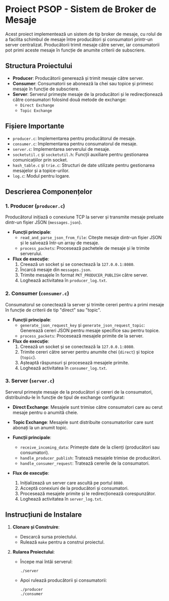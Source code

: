 
# Proiect PSOP - Sistem de Broker de Mesaje

Acest proiect implementează un sistem de tip broker de mesaje, cu rolul de a facilita schimbul de mesaje între producători și consumatori printr-un server centralizat. Producătorii trimit mesaje către server, iar consumatorii pot primi aceste mesaje în funcție de anumite criterii de subscriere.

## Structura Proiectului

- **Producer**: Producătorii generează și trimit mesaje către server.
- **Consumer**: Consumatorii se abonează la chei sau topice și primesc mesaje în funcție de subscriere.
- **Server**: Serverul primește mesaje de la producători și le redirecționează către consumatori folosind două metode de exchange:
  - `Direct Exchange`
  - `Topic Exchange`

## Fișiere Importante

- `producer.c`: Implementarea pentru producătorul de mesaje.
- `consumer.c`: Implementarea pentru consumatorul de mesaje.
- `server.c`: Implementarea serverului de mesaje.
- `socketutil.c` și `socketutil.h`: Funcții auxiliare pentru gestionarea comunicațiilor prin socket.
- `hash_table.c` și `trie.c`: Structuri de date utilizate pentru gestionarea mesajelor și a topice-urilor.
- `log.c`: Modul pentru logare.

## Descrierea Componențelor

### 1. Producer (`producer.c`)

Producătorul inițiază o conexiune TCP la server și transmite mesaje preluate dintr-un fișier JSON (`messages.json`).
- **Funcții principale**:
  - `read_and_parse_json_from_file`: Citește mesaje dintr-un fișier JSON și le salvează într-un array de mesaje.
  - `process_packets`: Procesează pachetele de mesaje și le trimite serverului.
- **Flux de execuție**:
  1. Creează un socket și se conectează la `127.0.0.1:8080`.
  2. Încarcă mesaje din `messages.json`.
  3. Trimite mesajele în format `PKT_PRODUCER_PUBLISH` către server.
  4. Loghează activitatea în `producer_log.txt`.

### 2. Consumer (`consumer.c`)

Consumatorul se conectează la server și trimite cereri pentru a primi mesaje în funcție de criterii de tip "direct" sau "topic".
- **Funcții principale**:
  - `generate_json_request_key` și `generate_json_request_topic`: Generează cereri JSON pentru mesaje specifice sau pentru topice.
  - `process_packets`: Procesează mesajele primite de la server.
- **Flux de execuție**:
  1. Creează un socket și se conectează la `127.0.0.1:8080`.
  2. Trimite cereri către server pentru anumite chei (`direct`) și topice (`topic`).
  3. Așteaptă răspunsuri și procesează mesajele primite.
  4. Loghează activitatea în `consumer_log.txt`.

### 3. Server (`server.c`)

Serverul primește mesaje de la producători și cereri de la consumatori, distribuindu-le în funcție de tipul de exchange configurat:
- **Direct Exchange**: Mesajele sunt trimise către consumatori care au cerut mesaje pentru o anumită cheie.
- **Topic Exchange**: Mesajele sunt distribuite consumatorilor care sunt abonați la un anumit topic.

- **Funcții principale**:
  - `receive_incoming_data`: Primește date de la clienți (producători sau consumatori).
  - `handle_producer_publish`: Tratează mesajele trimise de producători.
  - `handle_consumer_request`: Tratează cererile de la consumatori.
- **Flux de execuție**:
  1. Inițializează un server care ascultă pe portul `8080`.
  2. Acceptă conexiuni de la producători și consumatori.
  3. Procesează mesajele primite și le redirecționează corespunzător.
  4. Loghează activitatea în `server_log.txt`.

## Instrucțiuni de Instalare

1. **Clonare și Construire**:
   - Descarcă sursa proiectului.
   - Rulează `make` pentru a construi proiectul.

2. **Rularea Proiectului**:
   - Începe mai întâi serverul:
     ```
     ./server
     ```
   - Apoi rulează producătorii și consumatorii:
     ```
     ./producer
     ./consumer
     ```
